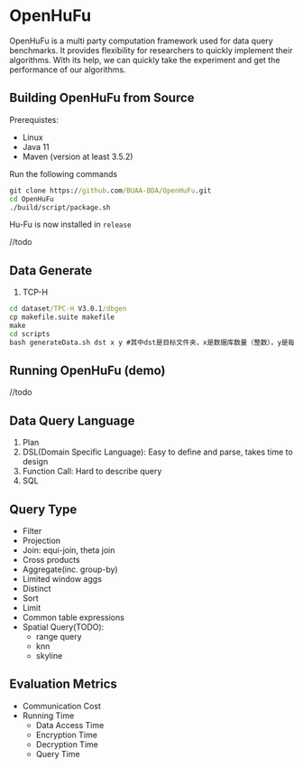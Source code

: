 # OpenHuFu

OpenHuFu is a multi party computation framework used for data query benchmarks.
It provides flexibility for researchers to quickly implement their algorithms.
With its help, we can quickly take the experiment and get the performance of our algorithms.

## Building OpenHuFu from Source

Prerequistes:

- Linux
- Java 11
- Maven (version at least 3.5.2)

Run the following commands

```cmd
git clone https://github.com/BUAA-BDA/OpenHuFu.git
cd OpenHuFu
./build/script/package.sh
```

Hu-Fu is now installed in `release`

//todo

## Data Generate

1. TCP-H

```cmd
cd dataset/TPC-H V3.0.1/dbgen
cp makefile.suite makefile
make
cd scripts
bash generateData.sh dst x y #其中dst是目标文件夹，x是数据库数量（整数），y是每个数据库的数据量（整数，单位为G）
```

## Running OpenHuFu (demo)

//todo



## Data Query Language

1. Plan
2. DSL(Domain Specific Language): Easy to define and parse, takes time to design
3. Function Call: Hard to describe query
4. SQL

## Query Type

* Filter
* Projection
* Join: equi-join, theta join 
* Cross products
* Aggregate(inc. group-by)
* Limited window aggs
* Distinct
* Sort
* Limit
* Common table expressions
* Spatial Query(TODO):
  * range query
  * knn
  * skyline

## Evaluation Metrics

* Communication Cost
* Running Time
  * Data Access Time
  * Encryption Time
  * Decryption Time
  * Query Time
